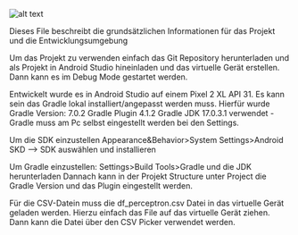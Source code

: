 
![alt text](https://github.com/MLUX-University-of-Vienna/UserBehaviorExplainer-Android/blob/main/AndroidUBE.jpg?raw=true)

Dieses File beschreibt die grundsätzlichen Informationen für das Projekt und die Entwicklungsumgebung

Um das Projekt zu verwenden einfach das Git Repository herunterladen und als Projekt in Android Studio hineinladen und das virtuelle Gerät erstellen.
Dann kann es im Debug Mode gestartet werden.

Entwickelt wurde es in Android Studio auf einem Pixel 2 XL API 31.
Es kann sein das Gradle lokal installiert/angepasst werden muss. Hierfür wurde Gradle Version: 7.0.2 Gradle Plugin 4.1.2 Gradle JDK 17.0.3.1 verwendet - Gradle muss am Pc selbst eingestellt werden bei den Settings. 

Um die SDK einzustellen Appearance&Behavior>System Settings>Android SKD --> SDK auswählen und installieren

Um Gradle einzustellen: Settings>Build Tools>Gradle und die JDK herunterladen
Dannach kann in der Projekt Structure unter Project die Gradle Version und das Plugin eingestellt werden.

Für die CSV-Datein muss die df_perceptron.csv Datei in das virtuelle Gerät geladen werden. Hierzu einfach das File auf das virtuelle Gerät ziehen.
Dann kann die Datei über den CSV Picker verwendet werden.
